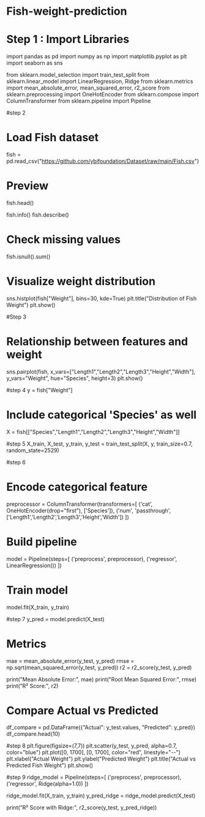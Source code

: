 # Fish-weight-prediction

# Step 1 : Import Libraries
import pandas as pd
import numpy as np
import matplotlib.pyplot as plt
import seaborn as sns

from sklearn.model_selection import train_test_split
from sklearn.linear_model import LinearRegression, Ridge
from sklearn.metrics import mean_absolute_error, mean_squared_error, r2_score
from sklearn.preprocessing import OneHotEncoder
from sklearn.compose import ColumnTransformer
from sklearn.pipeline import Pipeline

#step 2
# Load Fish dataset
fish = pd.read_csv("https://github.com/ybifoundation/Dataset/raw/main/Fish.csv")

# Preview
fish.head()

fish.info()
fish.describe()

# Check missing values
fish.isnull().sum()

# Visualize weight distribution
sns.histplot(fish["Weight"], bins=30, kde=True)
plt.title("Distribution of Fish Weight")
plt.show()

#Step 3
# Relationship between features and weight
sns.pairplot(fish, x_vars=["Length1","Length2","Length3","Height","Width"], y_vars="Weight", hue="Species", height=3)
plt.show()

#step 4
y = fish["Weight"]

# Include categorical 'Species' as well
X = fish[["Species","Length1","Length2","Length3","Height","Width"]]

#step 5
X_train, X_test, y_train, y_test = train_test_split(X, y, train_size=0.7, random_state=2529)

#step 6
# Encode categorical feature
preprocessor = ColumnTransformer(transformers=[
    ('cat', OneHotEncoder(drop="first"), ['Species']),
    ('num', 'passthrough', ['Length1','Length2','Length3','Height','Width'])
])

# Build pipeline
model = Pipeline(steps=[
    ('preprocess', preprocessor),
    ('regressor', LinearRegression())
])

# Train model
model.fit(X_train, y_train)

#step 7
y_pred = model.predict(X_test)

# Metrics
mae = mean_absolute_error(y_test, y_pred)
rmse = np.sqrt(mean_squared_error(y_test, y_pred))
r2 = r2_score(y_test, y_pred)

print("Mean Absolute Error:", mae)
print("Root Mean Squared Error:", rmse)
print("R² Score:", r2)

# Compare Actual vs Predicted
df_compare = pd.DataFrame({"Actual": y_test.values, "Predicted": y_pred})
df_compare.head(10)

#step 8
plt.figure(figsize=(7,7))
plt.scatter(y_test, y_pred, alpha=0.7, color="blue")
plt.plot([0, 1700], [0, 1700], color="red", linestyle="--")
plt.xlabel("Actual Weight")
plt.ylabel("Predicted Weight")
plt.title("Actual vs Predicted Fish Weight")
plt.show()

#step 9
ridge_model = Pipeline(steps=[
    ('preprocess', preprocessor),
    ('regressor', Ridge(alpha=1.0))
])

ridge_model.fit(X_train, y_train)
y_pred_ridge = ridge_model.predict(X_test)

print("R² Score with Ridge:", r2_score(y_test, y_pred_ridge))


